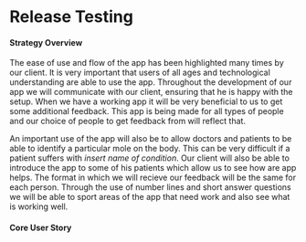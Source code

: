 # Release Testing

#### Strategy Overview
The ease of use and flow of the app has been highlighted many times by our client. It is very important that users of all ages and technological understanding are able to use the app. Throughout the development of our app we will communicate with our client, ensuring that he is happy with the setup. When we have a working app it will be very beneficial to us to get some additional feedback. This app is being made for all types of people and our choice of people to get feedback from will reflect that.

An important use of the app will also be to allow doctors and patients to be able to identify a particular mole on the body. This can be very difficult if a patient suffers with *insert name of condition*. Our client will also be able to introduce the app to some of his patients which allow us to see how are app helps. The format in which we will recieve our feedback will be the same for each person. Through the use of number lines and short answer questions we will be able to sport areas of the app that need work and also see what is working well. 

#### Core User Story

